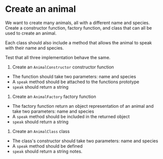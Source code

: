 # Create an animal

We want to create many animals, all with a different
name and species. Create a constructor function,
factory function, and class that can all be used
to create an animal.

Each class should also include a method that allows
the animal to speak with their name and species.

Test that all three implementation behave the same.

1. Create an `AnimalConstructor` constructor function
  * The function should take two parameters: name and
    species
  * A `speak` method should be attached to the
    functions prototype
  * `speak` should return a string
1. Create an `AnimalFactory` factory function
  * The factory function return an object
    representation of an animal and take two
    parameters: name and species
  * A `speak` method should be included in the
    returned object
  * `speak` should return a string
1. Create an `AnimalClass` class
  * The class's constructor should take two
    parameters: name and species
  * A `speak` method should be defined
  * `speak` should return a string
notes.
